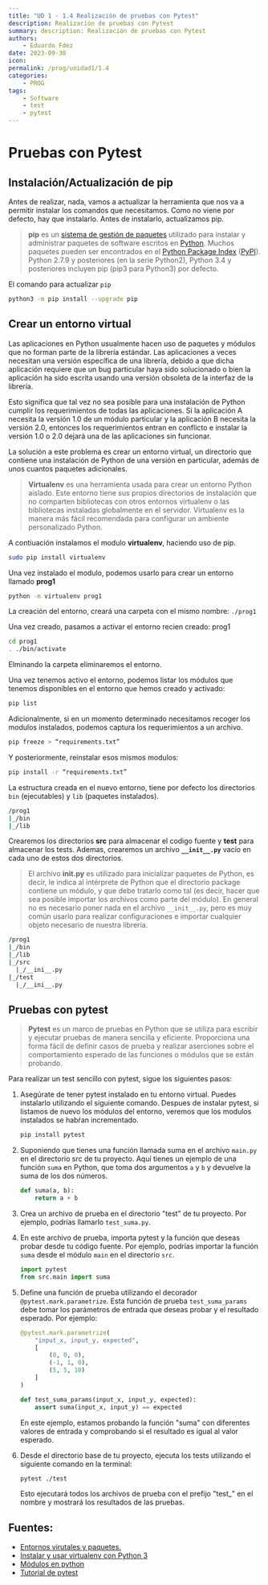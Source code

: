 ```yaml
---
title: "UD 1 - 1.4 Realización de pruebas con Pytest"
description: Realización de pruebas con Pytest
summary: description: Realización de pruebas con Pytest
authors:
    - Eduardo Fdez
date: 2023-09-30
icon: 
permalink: /prog/unidad1/1.4
categories:
    - PROG
tags:
    - Software
    - test
    - pytest
---
```


# Pruebas con Pytest

## Instalación/Actualización de pip

Antes de realizar, nada, vamos a actualizar la herramienta que nos va a permitir instalar los comandos que necesitamos. Como no viene por defecto, hay que instalarlo. Antes de instalarlo, actualizamos pip.

> **pip** es un [sistema de gestión de paquetes](https://es.wikipedia.org/wiki/Sistema_de_gesti%C3%B3n_de_paquetes) utilizado para instalar y administrar paquetes de software escritos en [Python](https://es.wikipedia.org/wiki/Python). Muchos paquetes pueden ser encontrados en el [Python Package Index](https://es.wikipedia.org/wiki/Python_Package_Index) ([PyPI](https://es.wikipedia.org/wiki/PyPI)). Python 2.7.9 y posteriores (en la serie Python2), Python 3.4 y posteriores incluyen pip (pip3 para Python3) por defecto.
>

El comando para actualizar `pip`

```bash
python3 -m pip install --upgrade pip
```

## Crear un entorno virtual

Las aplicaciones en Python usualmente hacen uso de paquetes y módulos que no forman parte de la librería estándar. Las aplicaciones a veces necesitan una versión específica de una librería, debido a que dicha aplicación requiere que un bug particular haya sido solucionado o bien la aplicación ha sido escrita usando una versión obsoleta de la interfaz de la librería.

Esto significa que tal vez no sea posible para una instalación de Python cumplir los requerimientos de todas las aplicaciones. Si la aplicación A necesita la versión 1.0 de un módulo particular y la aplicación B necesita la versión 2.0, entonces los requerimientos entran en conflicto e instalar la versión 1.0 o 2.0 dejará una de las aplicaciones sin funcionar.

La solución a este problema es crear un entorno virtual, un directorio que contiene una instalación de Python de una versión en particular, además de unos cuantos paquetes adicionales.

> **Virtualenv** es una herramienta usada para crear un entorno Python aislado. Este entorno tiene sus propios directorios de instalación que no comparten bibliotecas con otros entornos virtualenv o las bibliotecas instaladas globalmente en el servidor.
Virtualenv es la manera más fácil recomendada para configurar un ambiente personalizado Python.
>

A contiuación instalamos el modulo **virtualenv**, haciendo uso de pip.

```bash
sudo pip install virtualenv
```

Una vez instalado el modulo, podemos usarlo para crear un entorno llamado **prog1**

```bash
python -m virtualenv prog1
```

La creación del entorno, creará una carpeta con el mismo nombre: `./prog1`

Una vez creado, pasamos a activar el entorno recien creado: prog1

```bash
cd prog1
. ./bin/activate
```

Elminando la carpeta eliminaremos el entorno.

Una vez tenemos activo el entorno, podemos listar los módulos que tenemos disponibles en el entorno que hemos creado y activado:

```bash
pip list
```

Adicionalmente, si en un momento determinado necesitamos recoger los modulos instalados, podemos captura los requerimientos a un archivo.

```bash
pip freeze > “requirements.txt”
```

Y posteriormente, reinstalar esos mismos modulos:

```bash
pip install -r “requirements.txt”
```

La estructura creada en el nuevo entorno, tiene por defecto los directorios `bin` (ejecutables) y `lib` (paquetes instalados).

```bash
/prog1
|_/bin
|_/lib
```

Crearemos los directorios **src** para almacenar el codigo fuente y **test** para almacenar los tests. Ademas, crearemos un archivo **`__init__.py`** vacío en cada uno de estos dos directorios.

> El archivo **__init__.py** es utilizado para inicializar paquetes de Python, es decir, le indica al intérprete de Python que el directorio package contiene un módulo, y que debe tratarlo como tal (es decir, hacer que sea posible importar los archivos como parte del módulo).
En general no es necesario poner nada en el archivo `__init__.py`, pero es muy común usarlo para realizar configuraciones e importar cualquier objeto necesario de nuestra librería.
>

```bash
/prog1
|_/bin
|_/lib
|_/src
  |_/__ini__.py
|_/test
  |_/__ini__.py
```

## Pruebas con pytest

> **Pytest** es un marco de pruebas en Python que se utiliza para escribir y ejecutar pruebas de manera sencilla y eficiente. Proporciona una forma fácil de definir casos de prueba y realizar aserciones sobre el comportamiento esperado de las funciones o módulos que se están probando.
>

Para realizar un test sencillo con pytest, sigue los siguientes pasos:

1. Asegúrate de tener pytest instalado en tu entorno virtual. Puedes instalarlo utilizando el siguiente comando.
   Despues de instalar pytest, si listamos de nuevo los módulos del entorno, veremos que los modulos instalados se habŕan incrementado.

    ```bash
    pip install pytest
    ```

2. Suponiendo que tienes una función llamada suma en el archivo `main.py` en el directorio src de tu proyecto. Aquí tienes un ejemplo de una función `suma` en Python, que toma dos argumentos `a` y `b` y devuelve la suma de los dos números.

    ```python
    def suma(a, b):
        return a + b
    ```

3. Crea un archivo de prueba en el directorio "test" de tu proyecto. Por ejemplo, podrías llamarlo `test_suma.py`.
4. En este archivo de prueba, importa pytest y la función que deseas probar desde tu código fuente. Por ejemplo, podrías importar la función `suma` desde el módulo `main` en el directorio `src`.

    ```python
    import pytest
    from src.main import suma
    
    ```

5. Define una función de prueba utilizando el decorador `@pytest.mark.parametrize`. Esta función de prueba `test_suma_params` debe tomar los parámetros de entrada que deseas probar y el resultado esperado. Por ejemplo:

    ```python
    @pytest.mark.parametrize(
        "input_x, input_y, expected",
        [
            (0, 0, 0),
            (-1, 1, 0),
            (5, 5, 10)
        ]
    )
    
    def test_suma_params(input_x, input_y, expected):
        assert suma(input_x, input_y) == expected
    
    ```
  
    En este ejemplo, estamos probando la función "suma" con diferentes valores de entrada y comprobando si el resultado es igual al valor esperado.

6. Desde el directorio base de tu proyecto, ejecuta los tests utilizando el siguiente comando en la terminal:

    ```bash
    pytest ./test
    
    ```
    
    Esto ejecutará todos los archivos de prueba con el prefijo "test_" en el nombre y mostrará los resultados de las pruebas.

## Fuentes:

- [Entornos virutales y paquetes.](https://docs.python.org/es/3/tutorial/venv.html)
- [Instalar y usar virtualenv con Python 3](https://www.notion.so/Qu-es-el-Cyber-Kill-Chain-1-600ccf7d6ee24cb2ae8601e10b6e9348?pvs=21)
- [Módulos en python](https://docs.python.org/es/3/tutorial/modules.html)
- [Tutorial de pytest](https://misovirtual.virtual.uniandes.edu.co/codelabs/tutorial-PyTest/index.html#0)